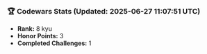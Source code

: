 ### 🏆 Codewars Stats (Updated: 2025-06-27 11:07:51 UTC)

- **Rank:** 8 kyu
- **Honor Points:** 3
- **Completed Challenges:** 1
